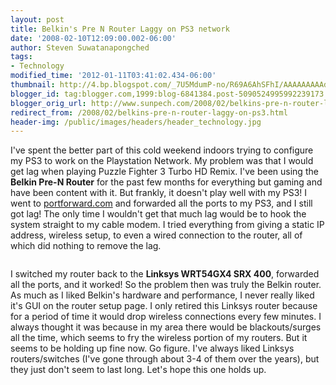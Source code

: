 ```yaml
---
layout: post
title: Belkin's Pre N Router Laggy on PS3 network
date: '2008-02-10T12:09:00.002-06:00'
author: Steven Suwatanapongched
tags:
- Technology
modified_time: '2012-01-11T03:41:02.434-06:00'
thumbnail: http://4.bp.blogspot.com/_7U5MdumP-no/R69A6AhSFhI/AAAAAAAAAds/Jl8Jn6m7-Xg/s600/belkin-pre-n-250x250.JPG
blogger_id: tag:blogger.com,1999:blog-6841384.post-5090524995992239173
blogger_orig_url: http://www.sunpech.com/2008/02/belkins-pre-n-router-laggy-on-ps3.html
redirect_from: /2008/02/belkins-pre-n-router-laggy-on-ps3.html
header-img: /public/images/headers/header_technology.jpg
---
```


I've spent the better part of this cold weekend indoors trying to configure my PS3 to work on the Playstation Network.  My problem was that I would get lag when playing Puzzle Fighter 3 Turbo HD Remix.  I've been using the <b>Belkin Pre-N Router</b> for the past few months for everything but gaming and have been content with it.  But frankly, it doesn't play well with my PS3!  I went to <a href="http://www.portforward.com/">portforward.com</a> and forwarded all the ports to my PS3, and I still got lag!  The only time I wouldn't get that much lag would be to hook the system straight to my cable modem.  I tried everything from giving a static IP address, wireless setup, to even a wired connection to the router, all of which did nothing to remove the lag.

<img alt="" border="0" id="BLOGGER_PHOTO_ID_5165418662933435922" src="http://4.bp.blogspot.com/_7U5MdumP-no/R69A6AhSFhI/AAAAAAAAAds/Jl8Jn6m7-Xg/s200/belkin-pre-n-250x250.JPG" /><img alt="" border="0" id="BLOGGER_PHOTO_ID_5165418216256837122" src="http://4.bp.blogspot.com/_7U5MdumP-no/R69AgAhSFgI/AAAAAAAAAdg/RRIDIMIQhxQ/s200/grouter-2-lg.jpg" />

I switched my router back to the <b>Linksys WRT54GX4 SRX 400</b>, forwarded all the ports, and it worked!  So the problem then was truly the Belkin router.  As much as I liked Belkin's hardware and performance, I never really liked it's GUI on the router setup page.  I only retired this Linksys router because for a period of time it would drop wireless connections every few minutes.  I always thought it was because in my area there would be blackouts/surges all the time, which seems to fry the wireless portion of my routers.  But it seems to be holding up fine now.  Go figure.  I've always liked Linksys routers/switches (I've gone through about 3-4 of them over the years), but they just don't seem to last long.  Let's hope this one holds up.
